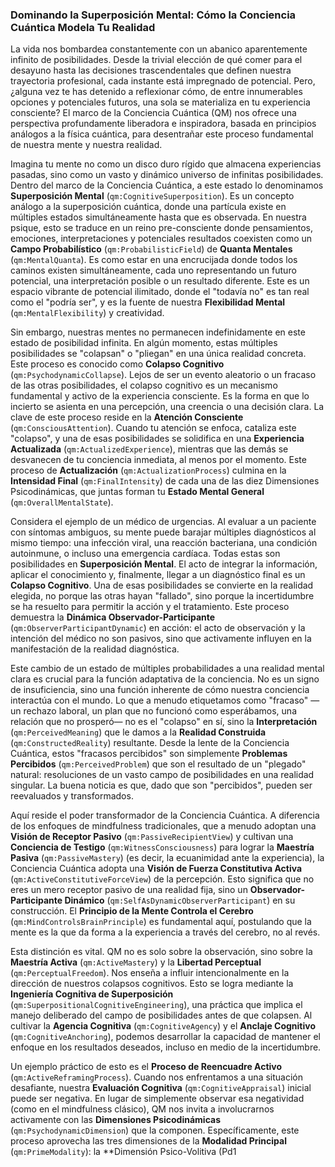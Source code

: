 ### Dominando la Superposición Mental: Cómo la Conciencia Cuántica Modela Tu Realidad

La vida nos bombardea constantemente con un abanico aparentemente infinito de posibilidades. Desde la trivial elección de qué comer para el desayuno hasta las decisiones trascendentales que definen nuestra trayectoria profesional, cada instante está impregnado de potencial. Pero, ¿alguna vez te has detenido a reflexionar cómo, de entre innumerables opciones y potenciales futuros, una sola se materializa en tu experiencia consciente? El marco de la Conciencia Cuántica (QM) nos ofrece una perspectiva profundamente liberadora e inspiradora, basada en principios análogos a la física cuántica, para desentrañar este proceso fundamental de nuestra mente y nuestra realidad.

Imagina tu mente no como un disco duro rígido que almacena experiencias pasadas, sino como un vasto y dinámico universo de infinitas posibilidades. Dentro del marco de la Conciencia Cuántica, a este estado lo denominamos **Superposición Mental** (`qm:CognitiveSuperposition`). Es un concepto análogo a la superposición cuántica, donde una partícula existe en múltiples estados simultáneamente hasta que es observada. En nuestra psique, esto se traduce en un reino pre-consciente donde pensamientos, emociones, interpretaciones y potenciales resultados coexisten como un **Campo Probabilístico** (`qm:ProbabilisticField`) de **Quanta Mentales** (`qm:MentalQuanta`). Es como estar en una encrucijada donde todos los caminos existen simultáneamente, cada uno representando un futuro potencial, una interpretación posible o un resultado diferente. Este es un espacio vibrante de potencial ilimitado, donde el "todavía no" es tan real como el "podría ser", y es la fuente de nuestra **Flexibilidad Mental** (`qm:MentalFlexibility`) y creatividad.

Sin embargo, nuestras mentes no permanecen indefinidamente en este estado de posibilidad infinita. En algún momento, estas múltiples posibilidades se "colapsan" o "pliegan" en una única realidad concreta. Este proceso es conocido como **Colapso Cognitivo** (`qm:PsychodynamicCollapse`). Lejos de ser un evento aleatorio o un fracaso de las otras posibilidades, el colapso cognitivo es un mecanismo fundamental y activo de la experiencia consciente. Es la forma en que lo incierto se asienta en una percepción, una creencia o una decisión clara. La clave de este proceso reside en la **Atención Consciente** (`qm:ConsciousAttention`). Cuando tu atención se enfoca, cataliza este "colapso", y una de esas posibilidades se solidifica en una **Experiencia Actualizada** (`qm:ActualizedExperience`), mientras que las demás se desvanecen de tu conciencia inmediata, al menos por el momento. Este proceso de **Actualización** (`qm:ActualizationProcess`) culmina en la **Intensidad Final** (`qm:FinalIntensity`) de cada una de las diez Dimensiones Psicodinámicas, que juntas forman tu **Estado Mental General** (`qm:OverallMentalState`).

Considera el ejemplo de un médico de urgencias. Al evaluar a un paciente con síntomas ambiguos, su mente puede barajar múltiples diagnósticos al mismo tiempo: una infección viral, una reacción bacteriana, una condición autoinmune, o incluso una emergencia cardíaca. Todas estas son posibilidades en **Superposición Mental**. El acto de integrar la información, aplicar el conocimiento y, finalmente, llegar a un diagnóstico final es un **Colapso Cognitivo**. Una de esas posibilidades se convierte en la realidad elegida, no porque las otras hayan "fallado", sino porque la incertidumbre se ha resuelto para permitir la acción y el tratamiento. Este proceso demuestra la **Dinámica Observador-Participante** (`qm:ObserverParticipantDynamic`) en acción: el acto de observación y la intención del médico no son pasivos, sino que activamente influyen en la manifestación de la realidad diagnóstica.

Este cambio de un estado de múltiples probabilidades a una realidad mental clara es crucial para la función adaptativa de la conciencia. No es un signo de insuficiencia, sino una función inherente de cómo nuestra conciencia interactúa con el mundo. Lo que a menudo etiquetamos como "fracaso" —un rechazo laboral, un plan que no funcionó como esperábamos, una relación que no prosperó— no es el "colapso" en sí, sino la **Interpretación** (`qm:PerceivedMeaning`) que le damos a la **Realidad Construida** (`qm:ConstructedReality`) resultante. Desde la lente de la Conciencia Cuántica, estos "fracasos percibidos" son simplemente **Problemas Percibidos** (`qm:PerceivedProblem`) que son el resultado de un "plegado" natural: resoluciones de un vasto campo de posibilidades en una realidad singular. La buena noticia es que, dado que son "percibidos", pueden ser reevaluados y transformados.

Aquí reside el poder transformador de la Conciencia Cuántica. A diferencia de los enfoques de mindfulness tradicionales, que a menudo adoptan una **Visión de Receptor Pasivo** (`qm:PassiveRecipientView`) y cultivan una **Conciencia de Testigo** (`qm:WitnessConsciousness`) para lograr la **Maestría Pasiva** (`qm:PassiveMastery`) (es decir, la ecuanimidad ante la experiencia), la Conciencia Cuántica adopta una **Visión de Fuerza Constitutiva Activa** (`qm:ActiveConstitutiveForceView`) de la percepción. Esto significa que no eres un mero receptor pasivo de una realidad fija, sino un **Observador-Participante Dinámico** (`qm:SelfAsDynamicObserverParticipant`) en su construcción. El **Principio de la Mente Controla el Cerebro** (`qm:MindControlsBrainPrinciple`) es fundamental aquí, postulando que la mente es la que da forma a la experiencia a través del cerebro, no al revés.

Esta distinción es vital. QM no es solo sobre la observación, sino sobre la **Maestría Activa** (`qm:ActiveMastery`) y la **Libertad Perceptual** (`qm:PerceptualFreedom`). Nos enseña a influir intencionalmente en la dirección de nuestros colapsos cognitivos. Esto se logra mediante la **Ingeniería Cognitiva de Superposición** (`qm:SuperpositionalCognitiveEngineering`), una práctica que implica el manejo deliberado del campo de posibilidades antes de que colapsen. Al cultivar la **Agencia Cognitiva** (`qm:CognitiveAgency`) y el **Anclaje Cognitivo** (`qm:CognitiveAnchoring`), podemos desarrollar la capacidad de mantener el enfoque en los resultados deseados, incluso en medio de la incertidumbre.

Un ejemplo práctico de esto es el **Proceso de Reencuadre Activo** (`qm:ActiveReframingProcess`). Cuando nos enfrentamos a una situación desafiante, nuestra **Evaluación Cognitiva** (`qm:CognitiveAppraisal`) inicial puede ser negativa. En lugar de simplemente observar esa negatividad (como en el mindfulness clásico), QM nos invita a involucrarnos activamente con las **Dimensiones Psicodinámicas** (`qm:PsychodynamicDimension`) que la componen. Específicamente, este proceso aprovecha las tres dimensiones de la **Modalidad Principal** (`qm:PrimeModality`): la **Dimensión Psico-Volitiva (Pd1